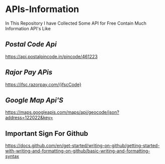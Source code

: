# APIs-Information
In This Repository I have Collected Some API for Free Contain Much Information API's Like 
## *Postal Code Api*
https://api.postalpincode.in/pincode/461223
## *Rajor Pay APis*
https://ifsc.razorpay.com/{ifscCode}
## *Google Map Api'S*
https://maps.googleapis.com/maps/api/geocode/json?address=122022&key=
## Important Sign For Github
https://docs.github.com/en/get-started/writing-on-github/getting-started-with-writing-and-formatting-on-github/basic-writing-and-formatting-syntax

